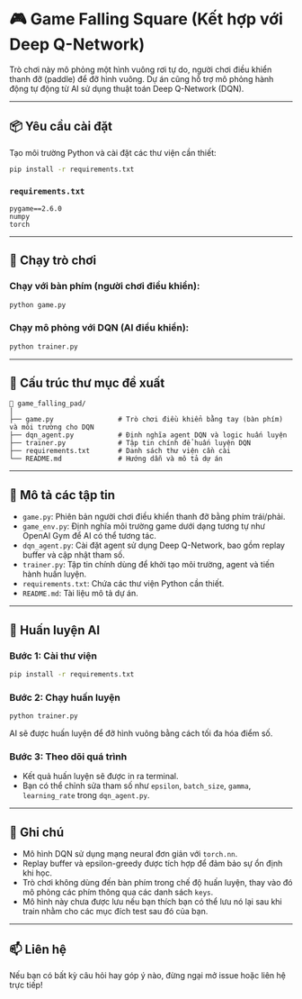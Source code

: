 
# 🎮 Game Falling Square (Kết hợp với Deep Q-Network)

Trò chơi này mô phỏng một hình vuông rơi tự do, người chơi điều khiển thanh đỡ (paddle) để đỡ hình vuông. Dự án cũng hỗ trợ mô phỏng hành động tự động từ AI sử dụng thuật toán Deep Q-Network (DQN).

---

## 📦 Yêu cầu cài đặt

Tạo môi trường Python và cài đặt các thư viện cần thiết:

```bash
pip install -r requirements.txt
```

### `requirements.txt`
```
pygame==2.6.0
numpy
torch
```

---

## 🚀 Chạy trò chơi

### Chạy với bàn phím (người chơi điều khiển):
```bash
python game.py
```

### Chạy mô phỏng với DQN (AI điều khiển):
```bash
python trainer.py
```

---

## 🧪 Cấu trúc thư mục đề xuất

```
📂 game_falling_pad/
│
├── game.py                # Trò chơi điều khiển bằng tay (bàn phím) và môi trường cho DQN
├── dqn_agent.py           # Định nghĩa agent DQN và logic huấn luyện
├── trainer.py             # Tập tin chính để huấn luyện DQN
├── requirements.txt       # Danh sách thư viện cần cài
└── README.md              # Hướng dẫn và mô tả dự án
```

---

## 📄 Mô tả các tập tin

- `game.py`: Phiên bản người chơi điều khiển thanh đỡ bằng phím trái/phải.
- `game_env.py`: Định nghĩa môi trường game dưới dạng tương tự như OpenAI Gym để AI có thể tương tác.
- `dqn_agent.py`: Cài đặt agent sử dụng Deep Q-Network, bao gồm replay buffer và cập nhật tham số.
- `trainer.py`: Tập tin chính dùng để khởi tạo môi trường, agent và tiến hành huấn luyện.
- `requirements.txt`: Chứa các thư viện Python cần thiết.
- `README.md`: Tài liệu mô tả dự án.

---

## 🤖 Huấn luyện AI

### Bước 1: Cài thư viện

```bash
pip install -r requirements.txt
```

### Bước 2: Chạy huấn luyện
```bash
python trainer.py
```

AI sẽ được huấn luyện để đỡ hình vuông bằng cách tối đa hóa điểm số.

### Bước 3: Theo dõi quá trình
- Kết quả huấn luyện sẽ được in ra terminal.
- Bạn có thể chỉnh sửa tham số như `epsilon`, `batch_size`, `gamma`, `learning_rate` trong `dqn_agent.py`.

---

## 🧠 Ghi chú

- Mô hình DQN sử dụng mạng neural đơn giản với `torch.nn`.
- Replay buffer và epsilon-greedy được tích hợp để đảm bảo sự ổn định khi học.
- Trò chơi không dùng đến bàn phím trong chế độ huấn luyện, thay vào đó mô phỏng các phím thông qua các danh sách `keys`.
- Mô hình này chưa được lưu nếu bạn thích bạn có thể lưu nó lại sau khi train nhằm cho các mục đích test sau đó của bạn.

---

## 📫 Liên hệ

Nếu bạn có bất kỳ câu hỏi hay góp ý nào, đừng ngại mở issue hoặc liên hệ trực tiếp!
